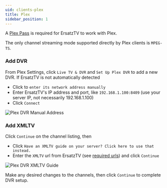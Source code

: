 ```yaml
---
uid: clients-plex
title: Plex
sidebar_position: 1
---
```


A [Plex Pass](https://www.plex.tv/plex-pass/) is required for ErsatzTV to work with Plex.

The only channel streaming mode supported directly by Plex clients is `MPEG-TS`.

### Add DVR

From Plex Settings, click `Live TV & DVR` and  `Set Up Plex DVR` to add a new DVR.
If ErsatzTV is not automatically detected

  * Click to `enter its network address manually`
  * Enter ErsatzTV's IP address and port, like `192.168.1.100:8409` (use your server IP, not necessarily 192.168.1.100)
  * Click `Connect`

![Plex DVR Manual Address](/images/docs/plex-dvr-manual-address.png)

### Add XMLTV

Click `Continue` on the channel listing, then

  * Click `Have an XMLTV guide on your server? Click here to use that instead.`
  * Enter the `XMLTV` url from ErsatzTV (see [required urls](/docs/clients/#required-urls)) and click `Continue`

![Plex DVR XMLTV Guide](/images/docs/plex-dvr-xmltv-guide.png)

Make any desired changes to the channels, then click `Continue` to complete DVR setup.
